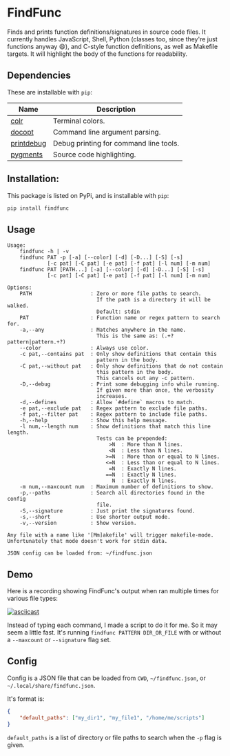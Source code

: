 # FindFunc

Finds and prints function definitions/signatures in source code files.
It currently handles
JavaScript,
Shell,
Python (classes too, since they're just functions anyway :smile:),
and C-style
function definitions,
as well as Makefile targets. It will highlight the body of the functions for
readability.

## Dependencies

These are installable with `pip`:

Name | Description
---|---
[colr](https://github.com/welbornprod/colr)|Terminal colors.
[docopt](https://github.com/docopt/docopt)|Command line argument parsing.
[printdebug](https://github.com/welbornprod/printdebug)|Debug printing for command line tools.
[pygments](http://pygments.org)|Source code highlighting.

## Installation:

This package is listed on PyPi, and is installable with `pip`:
```bash
pip install findfunc
```

## Usage
```
Usage:
    findfunc -h | -v
    findfunc PAT -p [-a] [--color] [-d] [-D...] [-S] [-s]
             [-c pat] [-C pat] [-e pat] [-f pat] [-l num] [-m num]
    findfunc PAT [PATH...] [-a] [--color] [-d] [-D...] [-S] [-s]
             [-c pat] [-C pat] [-e pat] [-f pat] [-l num] [-m num]

Options:
    PATH                   : Zero or more file paths to search.
                             If the path is a directory it will be walked.
                             Default: stdin
    PAT                    : Function name or regex pattern to search for.
    -a,--any               : Matches anywhere in the name.
                             This is the same as: (.+?pattern|pattern.+?)
    --color                : Always use color.
    -c pat,--contains pat  : Only show definitions that contain this
                             pattern in the body.
    -C pat,--without pat   : Only show definitions that do not contain
                             this pattern in the body.
                             This cancels out any -c pattern.
    -D,--debug             : Print some debugging info while running.
                             If given more than once, the verbosity
                             increases.
    -d,--defines           : Allow `#define` macros to match.
    -e pat,--exclude pat   : Regex pattern to exclude file paths.
    -f pat,--filter pat    : Regex pattern to include file paths.
    -h,--help              : Show this help message.
    -l num,--length num    : Show definitions that match this line length.
                             Tests can be prepended:
                                 >N  : More than N lines.
                                 <N  : Less than N lines.
                                >=N  : More than or equal to N lines.
                                <=N  : Less than or equal to N lines.
                                 =N  : Exactly N lines.
                                ==N  : Exactly N lines.
                                  N  : Exactly N lines.
    -m num,--maxcount num  : Maximum number of definitions to show.
    -p,--paths             : Search all directories found in the config
                             file.
    -S,--signature         : Just print the signatures found.
    -s,--short             : Use shorter output mode.
    -v,--version           : Show version.

Any file with a name like '[Mm]akefile' will trigger makefile-mode.
Unfortunately that mode doesn't work for stdin data.

JSON config can be loaded from: ~/findfunc.json
```

## Demo

Here is a recording showing FindFunc's output when ran multiple times for
various file types:

[![asciicast](https://asciinema.org/a/112297.png)](https://asciinema.org/a/112297)

Instead of typing each command, I made a script to do it for me. So it may
seem a little fast. It's running `findfunc PATTERN DIR_OR_FILE` with or
without a `--maxcount` or `--signature` flag set.

## Config

Config is a JSON file that can be loaded from `CWD`, `~/findfunc.json`, or
`~/.local/share/findfunc.json`.

It's format is:
```json
{
    "default_paths": ["my_dir1", "my_file1", "/home/me/scripts"]
}
```

`default_paths` is a list of directory or file paths to search when the `-p`
flag is given.

